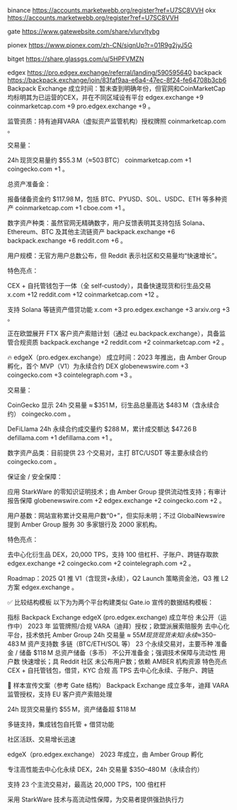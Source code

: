 binance
https://accounts.marketwebb.org/register?ref=U7SC8VVH
okx 
https://accounts.marketwebb.org/register?ref=U7SC8VVH

gate
https://www.gatewebsite.com/share/vlurvltybg


pionex
https://www.pionex.com/zh-CN/signUp?r=01R9g2jyJ5G

bitget
https://share.glassgs.com/u/5HPFVMZN


edgex
https://pro.edgex.exchange/referral/landing/590595640
backpack
https://backpack.exchange/join/83faf9aa-e6a4-47ec-8f24-fe64708b3cb6
 Backpack Exchange
成立时间：暂未查到明确年份，但官网和CoinMarketCap均标明其为已运营的CEX，并在不同区域设有平台
edgex.exchange
+9
coinmarketcap.com
+9
pro.edgex.exchange
+9
。

监管资质：持有迪拜VARA（虚拟资产监管机构）授权牌照
coinmarketcap.com
。

交易量：

24h 现货交易量约 $55.3 M（≈503 BTC）
coinmarketcap.com
+1
coingecko.com
+1
。

总资产准备金：

报备储备资金约 $117.98 M，包括 BTC、PYUSD、SOL、USDC、ETH 等多种资产
coinmarketcap.com
+1
cboe.com
+1
。

数字资产种类：虽然官网无精确数字，用户反馈表明其支持包括 Solana、Ethereum、BTC 及其他主流链资产
backpack.exchange
+6
backpack.exchange
+6
reddit.com
+6
。

用户规模：无官方用户总数公布，但 Reddit 表示社区和交易量均“快速增长”。

特色亮点：

CEX + 自托管钱包于一体（全 self‑custody），具备快速现货和衍生品交易
x.com
+12
reddit.com
+12
coinmarketcap.com
+12
。

支持 Solana 等链资产借贷功能
x.com
+3
pro.edgex.exchange
+3
arxiv.org
+3
。

正在欧盟展开 FTX 客户资产索赔计划（通过 eu.backpack.exchange），具备监管合规资质
backpack.exchange
+2
reddit.com
+2
coinmarketcap.com
+2
。

🔥 edgeX（pro.edgex.exchange）
成立时间：2023 年推出，由 Amber Group 孵化，首个 MVP（V1）为永续合约 DEX
globenewswire.com
+3
coingecko.com
+3
cointelegraph.com
+3
。

交易量：

CoinGecko 显示 24h 交易量 ≈ $351 M，衍生品总量高达 $483 M（含永续合约）
coingecko.com
。

DeFiLlama 24h 永续合约成交量约 $288 M，累计成交额达 $47.26 B
defillama.com
+1
defillama.com
+1
。

数字资产品类：目前提供 23 个交易对，主打 BTC/USDT 等主要永续合约
coingecko.com
。

保证金 / 安全保障：

应用 StarkWare 的零知识证明技术；由 Amber Group 提供流动性支持；有审计报告保障
globenewswire.com
+2
edgex.exchange
+2
coingecko.com
+2
。

用户基数：网站宣称累计交易用户数“0+”，但实际未明；不过 GlobalNewswire 提到 Amber Group 服务 30 多家银行及 2000 家机构。

特色亮点：

去中心化衍生品 DEX，20,000 TPS，支持 100 倍杠杆、子账户、跨链存取款
edgex.exchange
+2
coingecko.com
+2
cointelegraph.com
+2
。

Roadmap：2025 Q1 推 V1（含现货+永续），Q2 Launch 策略资金池，Q3 推 L2 方案
edgex.exchange
。

✅ 比较结构模板
以下为为两个平台构建类似 Gate.io 宣传的数据结构模板：

指标	Backpack Exchange	edgeX (pro.edgex.exchange)
成立年份	未公开（运作中）	2023 年
监管牌照/合规	VARA（迪拜）授权；欧盟派展索赔服务	去中心化平台，技术依托 Amber Group
24h 交易量	≈ $55 M 现货	现货未知 / 永续 ≈ $350–483 M
资产支持数	多链（BTC/ETH/SOL 等）	23 个永续交易对，主要币种
准备金 / 储备	$118 M 总资产储备（多币）	不公开准备金；强调技术保障与流动性
用户数	快速增长；具 Reddit 社区	未公布用户数；依赖 AMBER 机构资源
特色亮点	CEX + 自托管钱包，借贷，KYC 合规	高 TPS 去中心化永续、子账户、跨链

🧾 样本宣传文案（参考 Gate 结构）
Backpack Exchange
成立多年，迪拜 VARA 监管授权，支持 EU 客户资产索赔处理

24h 现货交易量约 $55 M，资产储备超 $118 M

多链支持，集成钱包自托管 + 借贷功能

社区活跃、交易增长迅速

edgeX（pro.edgex.exchange）
2023 年成立，由 Amber Group 孵化

专注高性能去中心化永续 DEX，24h 交易量 $350–480 M（永续合约）

支持 23 个主流交易对，最高达 20,000 TPS，100 倍杠杆

采用 StarkWare 技术与高流动性保障，为交易者提供强劲执行力
